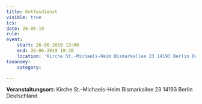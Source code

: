 ```yaml
---
title: Gottesdienst
visible: true
ics: 
date: 26-06-19
rule: 
event:
	start: 26-06-2019 19:00
	end: 26-06-2019 19:30
	location: 'Kirche St.-Michaels-Heim Bismarkallee 23 14193 Berlin Deutschland'
taxonomy:
	category: 

---
```




**Veranstaltungsort:** Kirche St.-Michaels-Heim
Bismarkallee 23
14193 Berlin
Deutschland

